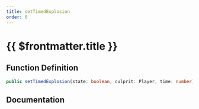 ```yaml
---
title: setTimedExplosion
order: 0
---
```


# {{ $frontmatter.title }}

## Function Definition

```ts
public setTimedExplosion(state: boolean, culprit: Player, time: number): void;
```

## Documentation

<!--@include: ./parts/setTimedExplosion.md-->
